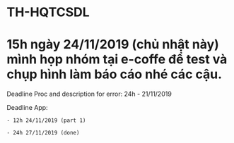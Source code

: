 # TH-HQTCSDL

# 15h ngày 24/11/2019 (chủ nhật này) mình họp nhóm tại e-coffe để test và chụp hình làm báo cáo nhé các cậu.

Deadline Proc and description for error: 24h - 21/11/2019

Deadline App: 

    - 12h 24/11/2019 (part 1)
    
    - 24h 27/11/2019 (done)

